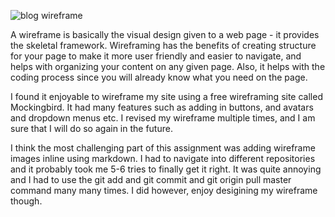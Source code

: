 ![blog wireframe](../../../../scottychou.github.io/blob/master/blog/wireframe-blog-index.png)

A wireframe is basically the visual design given to a web page - it provides the skeletal framework.  Wireframing has the benefits of creating structure for your page to make it more user friendly and easier to navigate, and helps with organizing your content on any given page.  Also, it helps with the coding process since you will already know what you need on the page.

I found it enjoyable to wireframe my site using a free wireframing site called Mockingbird.  It had many features such as adding in buttons, and avatars and dropdown menus etc.  I revised my wireframe multiple times, and I am sure that I will do so again in the future.

I think the most challenging part of this assignment was adding wireframe images inline using markdown.  I had to navigate into different repositories and it probably took me 5-6 tries to finally get it right.  It was quite annoying and I had to use the git add and git commit and git origin pull master command many many times.  I did however, enjoy desigining my wireframe though.